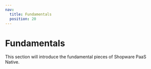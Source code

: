 ```yaml
---
nav:
  title: Fundamentals
  position: 20
---
```


# Fundamentals

This section will introduce the fundamental pieces of Shopware PaaS Native.
